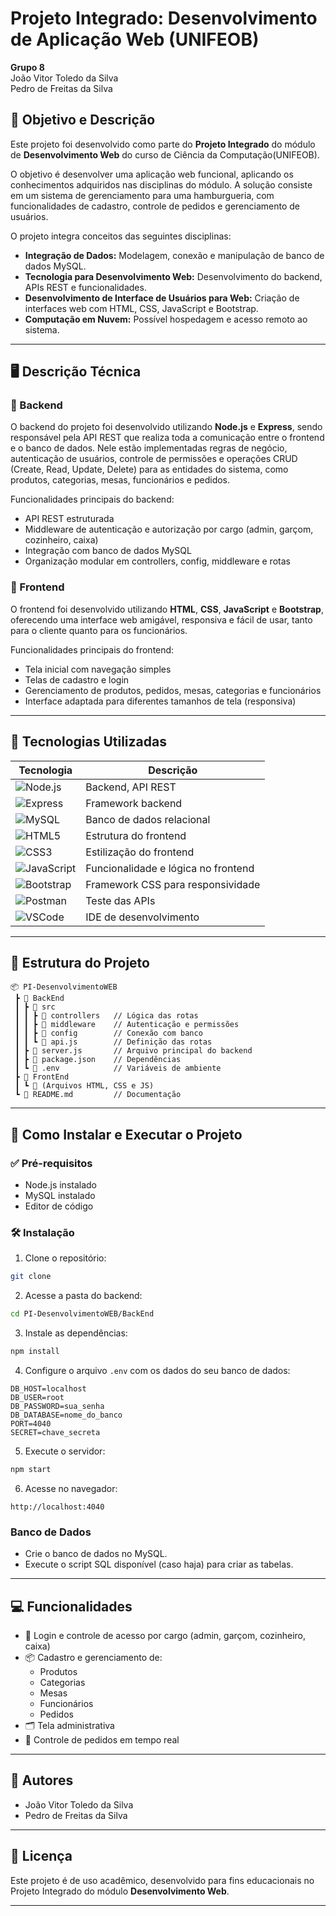 
# Projeto Integrado: Desenvolvimento de Aplicação Web (UNIFEOB)

**Grupo 8**  
João Vitor Toledo da Silva  
Pedro de Freitas da Silva  

## 🎯 Objetivo e Descrição

Este projeto foi desenvolvido como parte do **Projeto Integrado** do módulo de **Desenvolvimento Web** do curso de Ciência da Computação(UNIFEOB).

O objetivo é desenvolver uma aplicação web funcional, aplicando os conhecimentos adquiridos nas disciplinas do módulo. A solução consiste em um sistema de gerenciamento para uma hamburgueria, com funcionalidades de cadastro, controle de pedidos e gerenciamento de usuários.

O projeto integra conceitos das seguintes disciplinas:

- **Integração de Dados:** Modelagem, conexão e manipulação de banco de dados MySQL.
- **Tecnologia para Desenvolvimento Web:** Desenvolvimento do backend, APIs REST e funcionalidades.
- **Desenvolvimento de Interface de Usuários para Web:** Criação de interfaces web com HTML, CSS, JavaScript e Bootstrap.
- **Computação em Nuvem:** Possível hospedagem e acesso remoto ao sistema.

---

## 🖥️ Descrição Técnica

### 🔗 Backend

O backend do projeto foi desenvolvido utilizando **Node.js** e **Express**, sendo responsável pela API REST que realiza toda a comunicação entre o frontend e o banco de dados. Nele estão implementadas regras de negócio, autenticação de usuários, controle de permissões e operações CRUD (Create, Read, Update, Delete) para as entidades do sistema, como produtos, categorias, mesas, funcionários e pedidos.

Funcionalidades principais do backend:
- API REST estruturada
- Middleware de autenticação e autorização por cargo (admin, garçom, cozinheiro, caixa)
- Integração com banco de dados MySQL
- Organização modular em controllers, config, middleware e rotas

### 🎨 Frontend

O frontend foi desenvolvido utilizando **HTML**, **CSS**, **JavaScript** e **Bootstrap**, oferecendo uma interface web amigável, responsiva e fácil de usar, tanto para o cliente quanto para os funcionários.

Funcionalidades principais do frontend:
- Tela inicial com navegação simples
- Telas de cadastro e login
- Gerenciamento de produtos, pedidos, mesas, categorias e funcionários
- Interface adaptada para diferentes tamanhos de tela (responsiva)

---

## 🚀 Tecnologias Utilizadas

| Tecnologia | Descrição                          |
|-------------|-------------------------------------|
| ![Node.js](https://img.shields.io/badge/-Node.js-339933?logo=node.js&logoColor=white) | Backend, API REST |
| ![Express](https://img.shields.io/badge/-Express-black?logo=express&logoColor=white) | Framework backend |
| ![MySQL](https://img.shields.io/badge/-MySQL-4479A1?logo=mysql&logoColor=white) | Banco de dados relacional |
| ![HTML5](https://img.shields.io/badge/-HTML5-E34F26?logo=html5&logoColor=white) | Estrutura do frontend |
| ![CSS3](https://img.shields.io/badge/-CSS3-1572B6?logo=css3&logoColor=white) | Estilização do frontend |
| ![JavaScript](https://img.shields.io/badge/-JavaScript-F7DF1E?logo=javascript&logoColor=black) | Funcionalidade e lógica no frontend |
| ![Bootstrap](https://img.shields.io/badge/-Bootstrap-7952B3?logo=bootstrap&logoColor=white) | Framework CSS para responsividade |
| ![Postman](https://img.shields.io/badge/-Postman-FF6C37?logo=postman&logoColor=white) | Teste das APIs |
| ![VSCode](https://img.shields.io/badge/-VSCode-007ACC?logo=visualstudiocode&logoColor=white) | IDE de desenvolvimento |

---

## 📂 Estrutura do Projeto

```plaintext
📦 PI-DesenvolvimentoWEB
 ┣ 📁 BackEnd
 ┃ ┣ 📁 src
 ┃ ┃ ┣ 📁 controllers   // Lógica das rotas
 ┃ ┃ ┣ 📁 middleware    // Autenticação e permissões
 ┃ ┃ ┣ 📁 config        // Conexão com banco
 ┃ ┃ ┗ 📄 api.js        // Definição das rotas
 ┃ ┣ 📄 server.js       // Arquivo principal do backend
 ┃ ┣ 📄 package.json    // Dependências
 ┃ ┗ 📄 .env            // Variáveis de ambiente
 ┣ 📁 FrontEnd
 ┃ ┗ 📄 (Arquivos HTML, CSS e JS)
 ┗ 📄 README.md         // Documentação
```

---

## 🔧 Como Instalar e Executar o Projeto

### ✅ Pré-requisitos

- Node.js instalado 
- MySQL instalado
- Editor de código

### 🛠️ Instalação

1. Clone o repositório:

```bash
git clone 
```

2. Acesse a pasta do backend:

```bash
cd PI-DesenvolvimentoWEB/BackEnd
```

3. Instale as dependências:

```bash
npm install
```

4. Configure o arquivo `.env` com os dados do seu banco de dados:

```env
DB_HOST=localhost
DB_USER=root
DB_PASSWORD=sua_senha
DB_DATABASE=nome_do_banco
PORT=4040
SECRET=chave_secreta
```

5. Execute o servidor:

```bash
npm start
```

6. Acesse no navegador:

```
http://localhost:4040
```

### Banco de Dados

- Crie o banco de dados no MySQL.
- Execute o script SQL disponível (caso haja) para criar as tabelas.

---

## 💻 Funcionalidades

- 🔐 Login e controle de acesso por cargo (admin, garçom, cozinheiro, caixa)
- 📦 Cadastro e gerenciamento de:
  - Produtos
  - Categorias
  - Mesas
  - Funcionários
  - Pedidos
- 🗂️ Tela administrativa
- 🧾 Controle de pedidos em tempo real

---

## 👥 Autores

- João Vitor Toledo da Silva
- Pedro de Freitas da Silva

---

## 📜 Licença

Este projeto é de uso acadêmico, desenvolvido para fins educacionais no Projeto Integrado do módulo **Desenvolvimento Web**.

---
